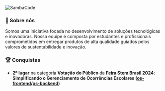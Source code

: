 ![SambaCode](https://sambacode.com.br/_next/image?url=%2Fsambacode.png&w=384&q=75)

### 🎯 Sobre nós
Somos uma iniciativa focada no desenvolvimento de soluções tecnológicas e inovadoras. Nossa equipe é composta por estudantes e profissionais comprometidos em entregar produtos de alta qualidade guiados pelos valores de sustentabilidade e inovação.

### 🏆 Conquistas

- **2º lugar** na categoria **Votação do Público** da **[Feira Stem Brasil 2024](https://feira2024.stembrasil.org/)**: **Simplificando o Gerenciamento de Ocorrências Escolares ([os-frontend](https://github.com/code-samba/os-frontend)/[os-backend](https://github.com/code-samba/os-backend))**
